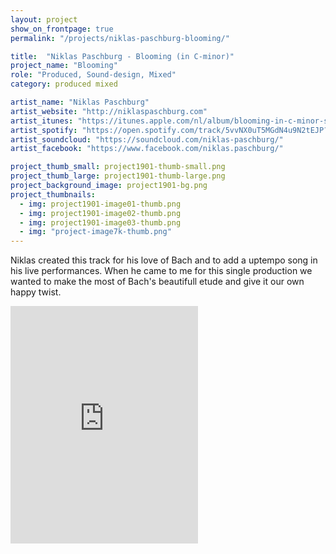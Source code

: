 ```yaml
---
layout: project
show_on_frontpage: true
permalink: "/projects/niklas-paschburg-blooming/"

title:  "Niklas Paschburg - Blooming (in C-minor)"
project_name: "Blooming"
role: "Produced, Sound-design, Mixed"
category: produced mixed

artist_name: "Niklas Paschburg"
artist_website: "http://niklaspaschburg.com"
artist_itunes: "https://itunes.apple.com/nl/album/blooming-in-c-minor-single/1453171282?l=en"
artist_spotify: "https://open.spotify.com/track/5vvNX0uT5MGdN4u9N2tEJP?si=ARkQ6Nk-TveNSaxnY-BOQQ"
artist_soundcloud: "https://soundcloud.com/niklas-paschburg/"
artist_facebook: "https://www.facebook.com/niklas.paschburg/"

project_thumb_small: project1901-thumb-small.png
project_thumb_large: project1901-thumb-large.png
project_background_image: project1901-bg.png
project_thumbnails:
  - img: project1901-image01-thumb.png
  - img: project1901-image02-thumb.png
  - img: project1901-image03-thumb.png
  - img: "project-image7k-thumb.png"
---
```


Niklas created this track for his love of Bach and to add a uptempo song in his live performances. When he came to me for this single production we wanted to make the most of Bach's beautifull etude and give it our own happy twist.

<iframe src="https://open.spotify.com/embed/track/5vvNX0uT5MGdN4u9N2tEJP" width="300" height="380" frameborder="0" allowtransparency="true" allow="encrypted-media"></iframe>

